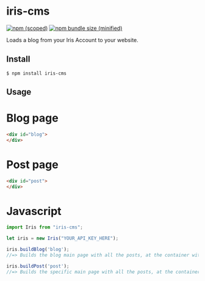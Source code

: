 # iris-cms

[![npm (scoped)](https://img.shields.io/npm/v/iris-cms.svg)](https://www.npmjs.com/package/iris-cms)
[![npm bundle size (minified)](https://img.shields.io/bundlephobia/min/iris-cms.svg)](https://www.npmjs.com/package/iris-cms)

Loads a blog from your Iris Account to your website.

## Install

```
$ npm install iris-cms
```

## Usage

# Blog page

```html
<div id="blog">
</div>

```

# Post page

```html
<div id="post">
</div>

```

# Javascript

```js
import Iris from "iris-cms";

let iris = new Iris("YOUR_API_KEY_HERE");

iris.buildBlog('blog');
//=> Builds the blog main page with all the posts, at the container with id='blog'

iris.buildPost('post');
//=> Builds the specific main page with all the posts, at the container with id='post'

```
